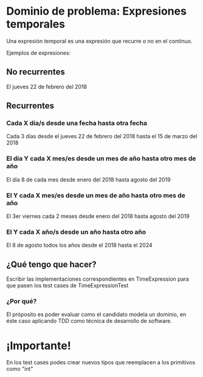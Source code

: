 
# Dominio de problema: Expresiones temporales

Una expresión temporal es una expresión que recurre o no en el continuo.

Ejemplos de expresiones:

## No recurrentes
El jueves 22 de febrero del 2018

## Recurrentes

### Cada X día/s desde una fecha hasta otra fecha
Cada 3 días desde el jueves 22 de febrero del 2018 hasta el 15 de marzo del 2018

### El día Y cada X mes/es desde un mes de año hasta otro mes de año
El día 8 de cada mes desde enero del 2018 hasta agosto del 2019

### El Y cada X mes/es desde un mes de año hasta otro mes de año
El 3er viernes cada 2 meses desde enero del 2018 hasta agosto del 2019

### El Y cada X año/s desde un año hasta otro año
El 8 de agosto todos los años desde el 2018 hasta el 2024


## ¿Qué tengo que hacer?
Escribir las implementaciones correspondientes en TimeExpression para que pasen los test cases de TimeExpressionTest

### ¿Por qué?
El próposito es poder evaluar como el candidato modela un dominio, en éste caso aplicando TDD como técnica de desarrollo de software.

# ¡Importante!
En los test cases podes crear nuevos tipos que reemplacen a los primitivos como "int"
